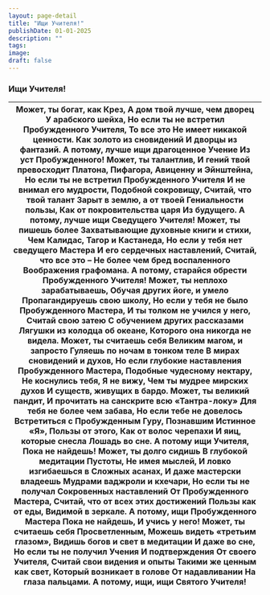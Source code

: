 ```yaml
---
layout: page-detail
title: "Ищи Учителя!"
publishDate: 01-01-2025
description: ""
tags:
image:
draft: false
---
```


### Ищи Учителя!

| Может, ты богат, как Крез,  А дом твой лучше, чем дворец  У арабского шейха,  Но если ты не встретил  Пробужденного Учителя,  То все это  Не имеет никакой ценности.  Как золото из сновидений  И дворцы из фантазий.  А потому, лучше ищи драгоценное Учение Из уст Пробужденного!  Может, ты талантлив,  И гений твой превосходит  Платона, Пифагора,  Авиценну и Эйнштейна,  Но если ты не встретил  Пробужденного Учителя  И не внимал его мудрости, Подобной сокровищу,  Считай, что твой талант  Зарыт в землю, а от твоей  Гениальности пользы,  Как от покровительства царя  Из будущего.  А потому, лучше ищи Сведущего Учителя!  Может, ты пишешь более Захватывающие духовные книги и стихи, Чем Калидас, Тагор и Кастанеда,  Но если у тебя нет сведущего Мастера И его сердечных наставлений,  Считай, что все это –  Не более чем бред воспаленного  Воображения графомана.  А потому, старайся обрести Пробужденного Учителя!  Может, ты неплохо зарабатываешь,  Обучая других йоге, и умело  Пропагандируешь свою школу,  Но если у тебя не было Пробужденного Мастера,  И ты толком не учился у него,  Считай свою затею  С обучением других рассказами  Лягушки из колодца об океане,  Которого она никогда не видела.  Может, ты считаешь себя  Великим магом, и запросто  Гуляешь по ночам в тонком теле  В мирах сновидений и духов,  Но если глубокие наставления  Пробужденного Мастера,  Подобные чудесному нектару,  Не коснулись тебя,  Я не вижу,  Чем ты мудрее мирских духов И существ, живущих в бардо.  Может, ты великий пандит,  И прочитать на санскрите всю  «Тантра-локу»  Для тебя не более чем забава,  Но если тебе не довелось  Встретиться с Пробужденным Гуру, Познавшим Истинное «Я»,  Пользы от этого,  Как от волос черепахи И яиц, которые снесла  Лошадь во сне.  А потому ищи Учителя, Пока не найдешь!  Может, ты долго сидишь  В глубокой медитации Пустоты,  Не имея мыслей, И ловко изгибаешься в  Сложных асанах,  И даже мастерски владеешь  Мудрами ваджроли и кхечари,  Но если ты не получал  Сокровенных наставлений От Пробужденного Мастера,  Считай, что от всех этих достижений  Пользы как от еды,  Видимой в зеркале.  А потому, ищи Пробужденного Мастера Пока не найдешь,  И учись у него!  Может, ты считаешь себя Просветленным,  Можешь видеть «третьим глазом»,  Видишь богов и свет в медитации И даже во сне,  Но если ты не получил Учения И подтверждения  От своего Учителя,  Считай свои видения и опыты  Такими же ценным как свет,  Который возникает в голове  От надавливании  На глаза пальцами.  А потому, ищи, ищи  Святого Учителя! |
| ----------------------------------------------------------------------------------------------------------------------------------------------------------------------------------------------------------------------------------------------------------------------------------------------------------------------------------------------------------------------------------------------------------------------------------------------------------------------------------------------------------------------------------------------------------------------------------------------------------------------------------------------------------------------------------------------------------------------------------------------------------------------------------------------------------------------------------------------------------------------------------------------------------------------------------------------------------------------------------------------------------------------------------------------------------------------------------------------------------------------------------------------------------------------------------------------------------------------------------------------------------------------------------------------------------------------------------------------------------------------------------------------------------------------------------------------------------------------------------------------------------------------------------------------------------------------------------------------------------------------------------------------------------------------------------------------------------------------------------------------------------------------------------------------------------------------------------------------------------------------------------------------------------------------------------------------------------------------------------------------------------------------------------------------------------------------------------------------------------------------------------------------------------------------------------------------------------------------------------------------------------------------------------------------------------------------------------------------------------------------------------------------------------------------------------------------------------------------------------------------------------------------------------------------------------------------------------------------------------------------- |
  
  
